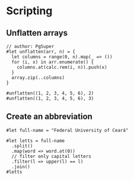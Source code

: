 # Scripting
## Unflatten arrays

```typ
// author: PgSuper
#let unflatten(arr, n) = {
  let columns = range(0, n).map(_ => ())
  for (i, x) in arr.enumerate() {
    columns.at(calc.rem(i, n)).push(x)
  }
  array.zip(..columns)
}

#unflatten((1, 2, 3, 4, 5, 6), 2)
#unflatten((1, 2, 3, 4, 5, 6), 3)
```

## Create an abbreviation
```typ
#let full-name = "Federal University of Ceará"

#let letts = full-name
  .split()
  .map(word => word.at(0))
  // filter only capital letters
  .filter(l => upper(l) == l)
  .join()
#letts
```

